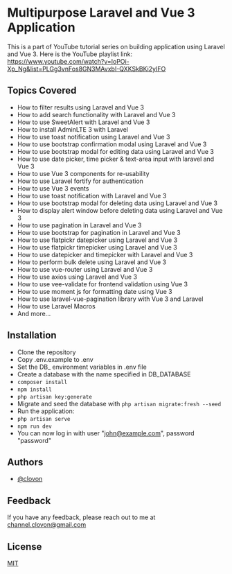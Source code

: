 # Multipurpose Laravel and Vue 3 Application

This is a part of YouTube tutorial series on building application using Laravel and Vue 3.
Here is the YouTube playlist link: https://www.youtube.com/watch?v=IoPOi-Xp_Ng&list=PLGg3vnFos8GN3MAvxbI-QXKSkBKi2yIFO
## Topics Covered

* How to filter results using Laravel and Vue 3
* How to add search functionality with Laravel and Vue 3
* How to use SweetAlert with Laravel and Vue 3
* How to install AdminLTE 3 with Laravel
* How to use toast notification using Laravel and Vue 3
* How to use bootstrap confirmation modal using Laravel and Vue 3
* How to use bootstrap modal for editing data using Laravel and Vue 3
* How to use date picker, time picker & text-area input with laravel and Vue 3
* How to use Vue 3 components for re-usability
* How to use Laravel fortify for authentication
* How to use Vue 3 events
* How to use toast notification with Laravel and Vue 3
* How to use bootstrap modal for deleting data using Laravel and Vue 3
* How to display alert window before deleting data using Laravel and Vue 3
* How to use pagination in Laravel and Vue 3
* How to use bootstrap for pagination in Laravel and Vue 3
* How to use flatpickr datepicker using Laravel and Vue 3
* How to use flatpickr timepicker using Laravel and Vue 3
* How to use datepicker and timepicker with Laravel and Vue 3
* How to perform bulk delete using Laravel and Vue 3
* How to use vue-router using Laravel and Vue 3
* How to use axios using Laravel and Vue 3
* How to use vee-validate for frontend validation using Vue 3
* How to use moment js for formatting date using Vue 3
* How to use laravel-vue-pagination library with Vue 3 and Laravel
* How to use Laravel Macros
* And more...


## Installation

- Clone the repository
- Copy .env.example to .env
- Set the DB_ environment variables in .env file
- Create a database with the name specified in DB_DATABASE
- ```composer install```
- ```npm install```
- ```php artisan key:generate```
- Migrate and seed the database with ```php artisan migrate:fresh --seed```
- Run the application:
- ```php artisan serve```
- ```npm run dev```
- You can now log in with user "john@example.com", password "password"


## Authors

- [@clovon](https://www.github.com/rowen101)


## Feedback

If you have any feedback, please reach out to me at channel.clovon@gmail.com


## License

[MIT](https://choosealicense.com/licenses/mit/)
